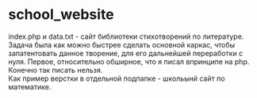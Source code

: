 # school_website
index.php и data.txt - сайт библиотеки стихотворений по литературе. Задача была как можно быстрее сделать основной каркас, чтобы запатентовать данное творение, для его дальнейшей переработки с нуля. Первое, относительно обширное, что я писал впринципе на php. Конечно так писать нельзя. </br>
Как пример верстки в отдельной подпапке - школьынй сайт по математике.

